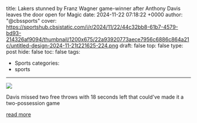 title: Lakers stunned by Franz Wagner game-winner after Anthony Davis leaves the door open for Magic
date: 2024-11-22 07:18:22 +0000
author: "@cbssports"
cover: https://sportshub.cbsistatic.com/i/r/2024/11/22/44c32bb8-61b7-4579-bd93-214326af9094/thumbnail/1200x675/22a93920773aece7956c6886c864a21c/untitled-design-2024-11-21t221625-224.png
draft: false
top: false
type: post
hide: false
toc: false
tags:
  - Sports
categories:
  - sports
---

![](https://sportshub.cbsistatic.com/i/r/2024/11/22/44c32bb8-61b7-4579-bd93-214326af9094/thumbnail/1200x675/22a93920773aece7956c6886c864a21c/untitled-design-2024-11-21t221625-224.png)

Davis missed two free throws with 18 seconds left that could've made it a two-possession game

[read more](https://www.cbssports.com/nba/news/lakers-stunned-by-franz-wagner-game-winner-after-anthony-davis-leaves-the-door-open-for-magic/)
